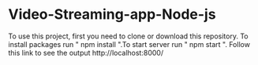 # Video-Streaming-app-Node-js
To use this project, first you need to clone or download this repository.
To install packages run " npm install ".To start server run " npm start ". Follow this link to see the output http://localhost:8000/

